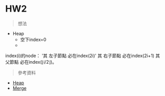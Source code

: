 # HW2
> 想法
* Heap
  * 空下index=0 
  * 
index(i)的node：
'其 左子節點 必在index(2i)'
其 右子節點 必在index(2i+1)
其 父節點 必在index(⌊i/2⌋)。

> 參考資料
* [Heap](http://alrightchiu.github.io/SecondRound/comparison-sort-heap-sortdui-ji-pai-xu-fa.html)
* [Merge](http://alrightchiu.github.io/SecondRound/comparison-sort-merge-sorthe-bing-pai-xu-fa.html)
